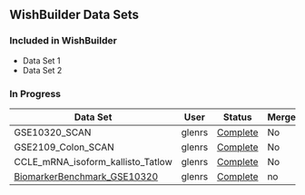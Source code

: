 ## WishBuilder Data Sets

### Included in WishBuilder
- Data Set 1
- Data Set 2

### In Progress

| Data Set  | User  | Status | Merged |
| --------  | ----  | ------ | ------ |
| GSE10320_SCAN | glenrs  | [Complete]({{site.url}}/StatusReports/GSE10320_SCAN-status) | No |
| GSE2109_Colon_SCAN  | glenrs  | [Complete]({{site.url}}/StatusReports/GSE2109_Colon_SCAN-status)  | No  |
| CCLE_mRNA_isoform_kallisto_Tatlow | glenrs  | [Complete]({{site.url}}/StatusReports/CCLE_mRNA_isoform_kallisto_Tatlow-status) | No  |
|	[BiomarkerBenchmark_GSE10320]({{site.url}}/Descriptions/BiomarkerBenchmark_GSE10320-description)	|	glenrs	|	[Complete]({{site.url}}/StatusReports/BiomarkerBenchmark_GSE10320-status)	|	no	|
